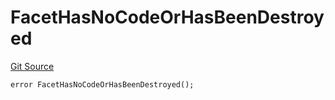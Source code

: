 # FacetHasNoCodeOrHasBeenDestroyed
[Git Source](https://github.com/thrackle-io/tron/blob/1ba87bf9bb403411ce677f8e83126c3bf8cfa713/src/protocol/economic/ruleProcessor/RuleProcessorDiamond.sol)


```solidity
error FacetHasNoCodeOrHasBeenDestroyed();
```

